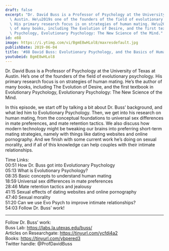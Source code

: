 ```yaml
---
draft: false
excerpt: "Dr. David Buss is a Professor of Psychology at the University of Texas at\
  \ Austin. He\u2019s one of the founders of the field of evolutionary psychology.\
  \ His primary research focus is on strategies of human mating. He\u2019s the author\
  \ of many books, including The Evolution of Desire, and the first textbook in Evolutionary\
  \ Psychology, Evolutionary Psychology: The New Science of the Mind."
id: e88
image: https://i.ytimg.com/vi/BgmE8wHLol8/maxresdefault.jpg
publishDate: 2019-06-04
title: '#88 David Buss: Evolutionary Psychology, and the Basics of Human Mating'
youtubeid: BgmE8wHLol8
---
```

Dr. David Buss is a Professor of Psychology at the University of Texas at Austin. He’s one of the founders of the field of evolutionary psychology. His primary research focus is on strategies of human mating. He’s the author of many books, including The Evolution of Desire, and the first textbook in Evolutionary Psychology, Evolutionary Psychology: The New Science of the Mind.

In this episode, we start off by talking a bit about Dr. Buss’ background, and what led him to Evolutionary Psychology. Then, we get into his research on human mating, from the conceptual foundations to universal sex differences in mate preferences, and mate retention tactics. We also discuss how modern technology might be tweaking our brains into preferring short-term mating strategies, namely with things like dating websites and online pornography. And we finish with some current work he’s doing on sexual morality, and if all of this knowledge can help couples with their intimate relationships.

Time Links:  
00:51  How Dr. Buss got into Evolutionary Psychology   
05:13  What is Evolutionary Psychology?            
08:35  Basic concepts to understand human mating    
18:59  Universal sex differences in mate preferences    
28:46  Mate retention tactics and jealousy      
41:15  Sexual effects of dating websites and online pornography           
47:40  Sexual morality  
51:20  Can we use Evo Psych to improve intimate relationships?  
54:03  Follow Dr. Buss’ work!

---

Follow Dr. Buss’ work:  
Buss Lab: https://labs.la.utexas.edu/buss/  
Articles on Researchgate: https://tinyurl.com/ycfdj4a2  
Books: https://tinyurl.com/ybpered3  
Twitter handle: @ProfDavidBuss
